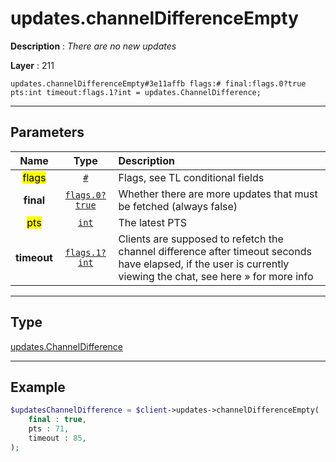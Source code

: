 # updates.channelDifferenceEmpty

**Description** : *There are no new updates*

**Layer** : 211

```tl
updates.channelDifferenceEmpty#3e11affb flags:# final:flags.0?true pts:int timeout:flags.1?int = updates.ChannelDifference;
```

---

## Parameters

| Name | Type | Description |
| :---: | :---: | :--- |
| <mark>flags</mark> | [`#`](type/#) | Flags, see TL conditional fields |
| **final** | [`flags.0?true`](type/true) | Whether there are more updates that must be fetched (always false) |
| <mark>pts</mark> | [`int`](type/int) | The latest PTS |
| **timeout** | [`flags.1?int`](type/int) | Clients are supposed to refetch the channel difference after timeout seconds have elapsed, if the user is currently viewing the chat, see here » for more info |

---

## Type

[updates.ChannelDifference](type/updates.ChannelDifference)

---

## Example

```php
$updatesChannelDifference = $client->updates->channelDifferenceEmpty(
	final : true,
	pts : 71,
	timeout : 85,
);
```